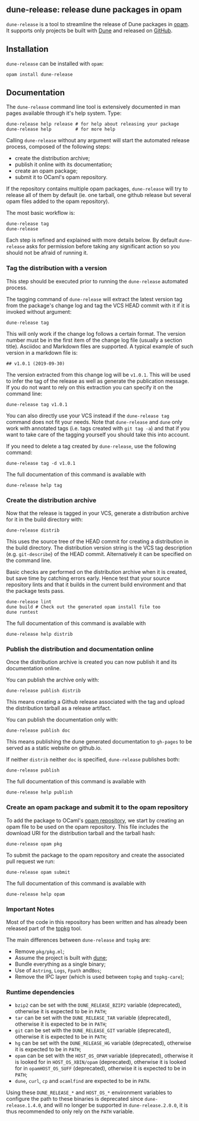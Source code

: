 ## dune-release: release dune packages in opam

`dune-release` is a tool to streamline the release of Dune packages in
[opam](https://opam.ocaml.org). It supports only projects be built
with [Dune](https://github.com/ocaml/dune) and released on
[GitHub](https://github.com).

## Installation

`dune-release` can be installed with `opam`:

```
opam install dune-release
```

## Documentation

The `dune-release` command line tool is extensively documented in man pages
available through it's help system. Type:

```
dune-release help release # for help about releasing your package
dune-release help         # for more help
```

Calling `dune-release` without any argument will start the automated release process, composed of the following steps:
- create the distribution archive;
- publish it online with its documentation;
- create an opam package;
- submit it to OCaml's opam repository.

If the repository contains multiple opam packages, `dune-release` will try to release all of them by default (ie. one tarball, one github release but several opam files added to the opam repository).

The most basic workflow is:

```
dune-release tag
dune-release
```

Each step is refined and explained with more details below.
By default `dune-release` asks for permission before taking any significant action so you should not be afraid of running it.


### Tag the distribution with a version

This step should be executed prior to running the `dune-release` automated process.

The tagging command of `dune-release` will extract the latest version tag from the package's change log and tag the VCS HEAD commit with it if it is invoked without argument:

```
dune-release tag
```

This will only work if the change log follows a certain format.
The version number must be in the first item of the change log file (usually a section title). Asciidoc and Markdown files are supported. A typical example of such version in a markdown file is:

```
## v1.0.1 (2019-09-30)
```

The version extracted from this change log will be `v1.0.1`. This will be used to infer the tag of the release as well as generate the publication message. If you do not want to rely on this extraction you can specify it on the command line:

```
dune-release tag v1.0.1
```

You can also directly use your VCS instead if the `dune-release tag` command does not fit your needs.
Note that `dune-release` and `dune` only work with annotated tags (i.e. tags created with
`git tag -a`) and that if you want to take care of the tagging yourself you should take this into
account.

If you need to delete a tag created by `dune-release`, use the following command:

```
dune-release tag -d v1.0.1
```

The full documentation of this command is available with
```
dune-release help tag
```


### Create the distribution archive

Now that the release is tagged in your VCS, generate a distribution archive for it in the build directory with:

```
dune-release distrib
```

This uses the source tree of the HEAD commit for creating a distribution in the build directory. The distribution version string is the VCS tag description (e.g. `git-describe`) of the HEAD commit. Alternatively it can be specified on the command line.

Basic checks are performed on the distribution archive when it is created, but save time by catching errors early. Hence test that your source repository lints and that it builds in the current build environment and that the package tests pass.

```
dune-release lint
dune build # Check out the generated opam install file too
dune runtest
```

The full documentation of this command is available with
```
dune-release help distrib
```


### Publish the distribution and documentation online

Once the distribution archive is created you can now publish it and its documentation online.

You can publish the archive only with:

```
dune-release publish distrib
```

This means creating a Github release associated with the tag and upload the distribution tarball as a release artifact.

You can publish the documentation only with:

```
dune-release publish doc
```

This means publishing the dune generated documentation to `gh-pages` to be served as a static website on github.io.

If neither `distrib` neither `doc` is specified, `dune-release` publishes both:

```
dune-release publish
```

The full documentation of this command is available with
```
dune-release help publish
```


### Create an opam package and submit it to the opam repository

To add the package to OCaml's [opam repository](https://github.com/ocaml/opam-repository), we start by creating an opam file to be used on the opam repository. This file includes the download URI for the distribution tarball and the tarball hash:

```
dune-release opam pkg
```

To submit the package to the opam repository and create the associated pull request we run:

```
dune-release opam submit
```

The full documentation of this command is available with
```
dune-release help opam
```


### Important Notes

Most of the code in this repository has been written and has already
been released part of the [topkg](http://erratique.ch/software/topkg)
tool.

The main differences between `dune-release` and `topkg` are:

- Remove `pkg/pkg.ml`;
- Assume the project is built with [dune](https://github.com/ocaml/dune);
- Bundle everything as a single binary;
- Use of `Astring`, `Logs`, `Fpath` and`Bos`;
- Remove the IPC layer (which is used between `topkg` and `topkg-care`);

### Runtime dependencies

- `bzip2` can be set with the `DUNE_RELEASE_BZIP2` variable (deprecated), otherwise it is expected to be in `PATH`;
- `tar` can be set with the `DUNE_RELEASE_TAR` variable (deprecated), otherwise it is expected to be in `PATH`;
- `git` can be set with the `DUNE_RELEASE_GIT` variable (deprecated), otherwise it is expected to be in `PATH`;
- `hg` can be set with the `DUNE_RELEASE_HG` variable (deprecated), otherwise it is expected to be in `PATH`;
- `opam` can be set with the `HOST_OS_OPAM` variable (deprecated), otherwise it is looked for in `HOST_OS_XBIN/opam` (deprecated), otherwise it is looked for in `opamHOST_OS_SUFF` (deprecated), otherwise it is expected to be in `PATH`;
- `dune`, `curl`, `cp` and `ocamlfind` are expected to be in `PATH`.

Using these `DUNE_RELEASE_*` and `HOST_OS_*` environment variables to configure the path to these binaries is deprecated since `dune-release.1.4.0`, and will no longer be supported in `dune-release.2.0.0`, it is thus recommended to only rely on the `PATH` variable.

